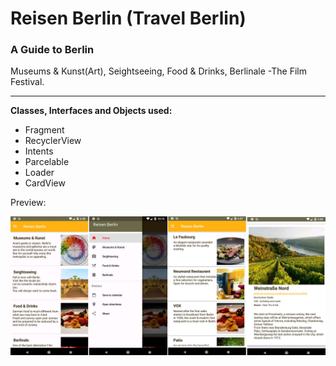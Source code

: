 # Reisen Berlin (Travel Berlin)

<h3>A Guide to Berlin</h3>
Museums & Kunst(Art), Seightseeing, Food & Drinks, Berlinale -The Film Festival.<hr>
<strong>Classes, Interfaces and Objects used:</strong>
<ul>
<li>Fragment</li>
<li>RecyclerView</li>
<li>Intents</li>
<li>Parcelable</li>
<li>Loader</li>
<li>CardView</li>
</ul>
<p>Preview:

![preview](images/Reisen%20Berlin%20GitHub.jpg)
